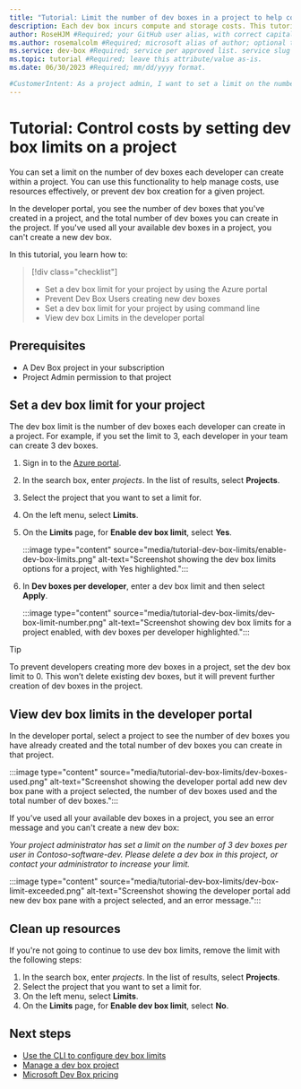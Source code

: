 ```yaml
---
title: "Tutorial: Limit the number of dev boxes in a project to help control costs" #Required; page title displayed in search results. "Tutorial: \<verb\> * \<noun\>". Include the brand.
description: Each dev box incurs compute and storage costs. This tutorial shows you how to set a limit on the number of dev boxes developers can create in a project.  #Required; article description that is displayed in search results. Include the word "tutorial".
author: RoseHJM #Required; your GitHub user alias, with correct capitalization.
ms.author: rosemalcolm #Required; microsoft alias of author; optional team alias.
ms.service: dev-box #Required; service per approved list. service slug assigned to your service by ACOM.
ms.topic: tutorial #Required; leave this attribute/value as-is.
ms.date: 06/30/2023 #Required; mm/dd/yyyy format.

#CustomerIntent: As a project admin, I want to set a limit on the number of dev boxes a dev box user can create as part of my cost management strategy.
---
```


# Tutorial: Control costs by setting dev box limits on a project 

You can set a limit on the number of dev boxes each developer can create within a project. You can use this functionality to help manage costs, use resources effectively, or prevent dev box creation for a given project. 

In the developer portal, you see the number of dev boxes that you've created in a project, and the total number of dev boxes you can create in the project. If you've used all your available dev boxes in a project, you can't create a new dev box.

In this tutorial, you learn how to:

> [!div class="checklist"]
> * Set a dev box limit for your project by using the Azure portal
> * Prevent Dev Box Users creating new dev boxes
> * Set a dev box limit for your project by using command line
> * View dev box Limits in the developer portal
 
## Prerequisites

- A Dev Box project in your subscription 
- Project Admin permission to that project

## Set a dev box limit for your project

The dev box limit is the number of dev boxes each developer can create in a project. For example, if you set the limit to 3, each developer in your team can create 3 dev boxes.

1. Sign in to the [Azure portal](https://portal.azure.com/).
1. In the search box, enter *projects*. In the list of results, select **Projects**. 
1. Select the project that you want to set a limit for. 
1. On the left menu, select **Limits**.
1. On the **Limits** page, for **Enable dev box limit**, select **Yes**.
 
   :::image type="content" source="media/tutorial-dev-box-limits/enable-dev-box-limits.png" alt-text="Screenshot showing the dev box limits options for a project, with Yes highlighted."::: 
 
1. In **Dev boxes per developer**, enter a dev box limit and then select **Apply**. 
 
   :::image type="content" source="media/tutorial-dev-box-limits/dev-box-limit-number.png" alt-text="Screenshot showing dev box limits for a project enabled, with dev boxes per developer highlighted.":::

>[!TIP]
> To prevent developers creating more dev boxes in a project, set the dev box limit to 0. This won’t delete existing dev boxes, but it will prevent further creation of dev boxes in the project. 

## View dev box limits in the developer portal
In the developer portal, select a project to see the number of dev boxes you have already created and the total number of dev boxes you can create in that project. 

:::image type="content" source="media/tutorial-dev-box-limits/dev-boxes-used.png" alt-text="Screenshot showing the developer portal add new dev box pane with a project selected, the number of dev boxes used and the total number of dev boxes.":::

If you’ve used all your available dev boxes in a project, you see an error message and you can't create a new dev box:

*Your project administrator has set a limit on the number of 3 dev boxes per user in Contoso-software-dev. Please delete a dev box in this project, or contact your administrator to increase your limit.* 

:::image type="content" source="media/tutorial-dev-box-limits/dev-box-limit-exceeded.png" alt-text="Screenshot showing the developer portal add new dev box pane with a project selected, and an error message.":::

## Clean up resources

If you're not going to continue to use dev box limits, remove the limit with the following steps:

1. In the search box, enter *projects*. In the list of results, select **Projects**. 
1. Select the project that you want to set a limit for. 
1. On the left menu, select **Limits**.
1. On the **Limits** page, for **Enable dev box limit**, select **No**.

## Next steps

- [Use the CLI to configure dev box limits](/cli/azure/devcenter/admin/project?view=azure-cli-latest)
- [Manage a dev box project](how-to-manage-dev-box-projects.md)
- [Microsoft Dev Box pricing](https://azure.microsoft.com/pricing/details/dev-box/)